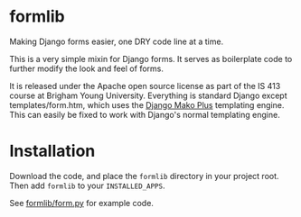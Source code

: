 # formlib
Making Django forms easier, one DRY code line at a time.

This is a very simple mixin for Django forms.  It serves as boilerplate code to further modify the look and feel of forms.

It is released under the Apache open source license as part of the IS 413 course at Brigham Young University.  Everything is standard Django except templates/form.htm, which uses the [Django Mako Plus](https://github.com/doconix/django-mako-plus) templating engine.  This can easily be fixed to work with Django's normal templating engine.

# Installation

Download the code, and place the `formlib` directory in your project root.  Then add `formlib` to your `INSTALLED_APPS`.

See [formlib/form.py](/doconix/formlib/blob/master/formlib/form.py) for example code.
